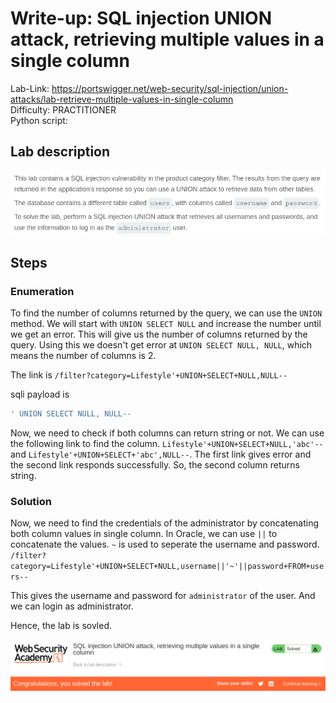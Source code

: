 # Write-up: SQL injection UNION attack, retrieving multiple values in a single column
Lab-Link: <https://portswigger.net/web-security/sql-injection/union-attacks/lab-retrieve-multiple-values-in-single-column>  
Difficulty: PRACTITIONER  
Python script: 

## Lab description

![alt text](<img/1.png>)

## Steps

### Enumeration

To find the number of columns returned by the query, we can use the `UNION` method. We will start with `UNION SELECT NULL` and increase the number until we get an error. This will give us the number of columns returned by the query. Using this we doesn't get error at `UNION SELECT NULL, NULL`, which means the number of columns is 2.

The link is `/filter?category=Lifestyle'+UNION+SELECT+NULL,NULL--`

sqli payload is
```sql
' UNION SELECT NULL, NULL--
```

Now, we need to check if both columns can return string or not. We can use the following link to find the column.
`Lifestyle'+UNION+SELECT+NULL,'abc'--` and `Lifestyle'+UNION+SELECT+'abc',NULL--`. The first link gives error and the second link responds successfully. So, the second column returns string.

### Solution

Now, we need to find the credentials of the administrator by concatenating both column values in single column. In Oracle, we can use `||` to concatenate the values. `~` is used to seperate the username and password.
`/filter?category=Lifestyle'+UNION+SELECT+NULL,username||'~'||password+FROM+users--`

This gives the username and password for `administrator` of the user. And we can login as administrator.

Hence, the lab is sovled.

![alt text](img/2.png)